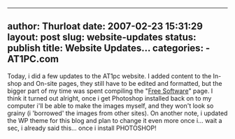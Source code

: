 --------------------------------------------------------------------------------
author: Thurloat
date: 2007-02-23 15:31:29
layout: post
slug: website-updates
status: publish
title: Website Updates...
categories:
    - AT1PC.com
--------------------------------------------------------------------------------

Today, i did a few updates to the AT1pc website. I added content to the
In-shop and On-site pages, they still have to be edited and formatted,
but the bigger part of my time was spent compiling the "[Free
Software](http://at1pc.com/freeapps.php)" page. I think it turned out
alright, once i get Photoshop installed back on to my computer i'll be
able to make the images myself, and they won't look so grainy (i
'borrowed' the images from other sites). On another note, i updated the
WP theme for this blog and plan to change it even more once i... wait a
sec, i already said this... once i install PHOTOSHOP!

